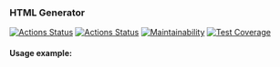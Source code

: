 ### HTML Generator
[![Actions Status](https://github.com/warpedrhubarb/html-generator/workflows/CI%20tests/badge.svg)](https://github.com/warpedrhubarb/html-generator/actions) [![Actions Status](https://github.com/warpedrhubarb/html-generator/workflows/Linter/badge.svg)](https://github.com/warpedrhubarb/html-generator/actions) [![Maintainability](https://api.codeclimate.com/v1/badges/8df80baeeca18a0a3359/maintainability)](https://codeclimate.com/github/warpedrhubarb/html-generator/maintainability) [![Test Coverage](https://api.codeclimate.com/v1/badges/8df80baeeca18a0a3359/test_coverage)](https://codeclimate.com/github/warpedrhubarb/html-generator/test_coverage)

#### Usage example:
